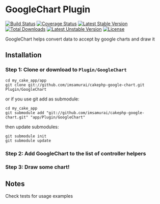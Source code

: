 GoogleChart Plugin
==================
[![Build Status](https://travis-ci.org/imsamurai/cakephp-google-chart.png)](https://travis-ci.org/imsamurai/cakephp-google-chart) [![Coverage Status](https://coveralls.io/repos/imsamurai/cakephp-google-chart/badge.png?branch=master)](https://coveralls.io/r/imsamurai/cakephp-google-chart?branch=master) [![Latest Stable Version](https://poser.pugx.org/imsamurai/cakephp-google-chart/v/stable.png)](https://packagist.org/packages/imsamurai/cakephp-google-chart) [![Total Downloads](https://poser.pugx.org/imsamurai/cakephp-google-chart/downloads.png)](https://packagist.org/packages/imsamurai/cakephp-google-chart) [![Latest Unstable Version](https://poser.pugx.org/imsamurai/cakephp-google-chart/v/unstable.png)](https://packagist.org/packages/imsamurai/cakephp-google-chart) [![License](https://poser.pugx.org/imsamurai/cakephp-google-chart/license.png)](https://packagist.org/packages/imsamurai/cakephp-google-chart)


GoogleChart helps convert data to accept by google charts and draw it

## Installation

### Step 1: Clone or download to `Plugin/GoogleChart`

	cd my_cake_app/app
	git clone git://github.com/imsamurai/cakephp-google-chart.git Plugin/GoogleChart

or if you use git add as submodule:

	cd my_cake_app
	git submodule add "git://github.com/imsamurai/cakephp-google-chart.git" "app/Plugin/GoogleChart"

then update submodules:

	git submodule init
	git submodule update

### Step 2: Add GoogleChart to the list of controller helpers

### Step 3: Draw some chart!

## Notes

Check tests for usage examples